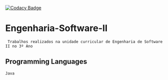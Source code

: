 [![Codacy Badge](https://api.codacy.com/project/badge/Grade/25d62f9717df4d7da702634241f59207)](https://www.codacy.com/manual/7Backwards/Engenharia-Software-II?utm_source=github.com&amp;utm_medium=referral&amp;utm_content=7Backwards/Engenharia-Software-II&amp;utm_campaign=Badge_Grade)

# Engenharia-Software-II
```alpha
 Trabalhos realizados na unidade curricular de Engenharia de Software II no 3º Ano
```

## Programming Languages
```alpha
Java
```
